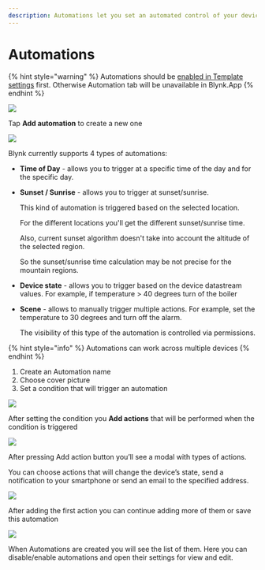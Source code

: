 ```yaml
---
description: Automations let you set an automated control of your devices
---
```


# Automations

{% hint style="warning" %}
Automations should be [enabled in Template settings](../web-dashboard/products/datastreams/datastreams-common-settings/automation.md) first. Otherwise Automation tab will be unavailable in Blynk.App
{% endhint %}

![](../.gitbook/assets/no_automations.png)

Tap **Add automation** to create a new one

![](../.gitbook/assets/choose-condition.png)

Blynk currently supports 4 types of automations:

* **Time of Day** - allows you to trigger at a specific time of the day and for the specific day.
* **Sunset / Sunrise** - allows you to trigger at sunset/sunrise.

  This kind of automation is triggered based on the selected location.

  For the different locations you'll get the different sunset/sunrise time.

  Also, current sunset algorithm doesn't take into account the altitude of the selected region.

  So the sunset/sunrise time calculation may be not precise for the mountain regions.

* **Device state** - allows you to trigger based on the device datastream values. For example, if temperature &gt; 40 degrees turn of the boiler
* **Scene** - allows to manually trigger multiple actions. For example, set the temperature to 30 degrees and turn off the alarm.

  The visibility of this type of the automation is controlled via permissions.

{% hint style="info" %}
Automations can work across multiple devices
{% endhint %}

1. Create an Automation name
2. Choose cover picture
3. Set a condition that will trigger an automation

![](../.gitbook/assets/add_action.png)

After setting the condition you **Add actions** that will be performed when the condition is triggered

![](../.gitbook/assets/actions_types.png)

After pressing Add action button you’ll see a modal with types of actions.

You can choose actions that will change the device’s state, send a notification to your smartphone or send an email to the specified address.

![](../.gitbook/assets/automation_edit_screen.png)

After adding the first action you can continue adding more of them or save this automation

![](../.gitbook/assets/automations_list.png)

When Automations are created you will see the list of them. Here you can disable/enable automations and open their settings for view and edit.

